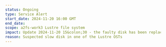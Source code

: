 ```yaml
---
status: Ongoing
type: Service Alert
start_date: 2024-11-20 16:00 GMT
end_date:
scope: a2fs-work3 Lustre file system
impact: Update 2024-11-20 15&colon;30 - the faulty disk has been replaced and we expect to see response times returning to normal now.<br>Users using the a2fs-work3 Lustre file system may see slow or intermittent response when accessing data
reason: Suspected slow disk in one of the Lustre OSTs
---
```

